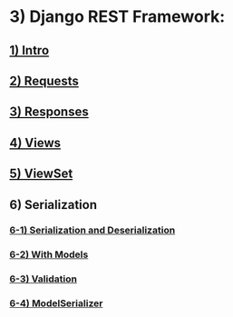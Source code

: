 # 3) Django REST Framework:


<h2>
	<a href="lessons/01_intro.md">
		1) Intro
	</a>
</h2>

<h2>
	<a href="lessons/02_request.md">
		2) Requests
	</a>
</h2>


<h2>
	<a href="lessons/03_response.md">
		3) Responses
	</a>
</h2>

<h2>
	<a href="lessons/04_views.md">
		4) Views
	</a>
</h2>

<h2>
	<a href="lessons/05_view_set.md">
		5) ViewSet
	</a>
</h2>










## 6) Serialization

<h3>
	<a href="lessons/06_serial_1.md">

6-1) Serialization and Deserialization
	</a>
</h3>

<h3>
	<a href="lessons/06_serial_2.md">

6-2) With Models
	</a>
</h3>

<h3>
	<a href="lessons/06_serial_3.md">

6-3) Validation
	</a>
</h3>

<h3>
	<a href="lessons/06_serial_4.md">

6-4) ModelSerializer
	</a>
</h3>























